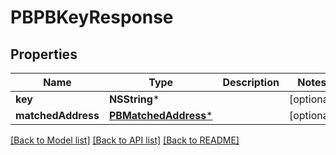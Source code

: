 # PBPBKeyResponse

## Properties
Name | Type | Description | Notes
------------ | ------------- | ------------- | -------------
**key** | **NSString*** |  | [optional] 
**matchedAddress** | [**PBMatchedAddress***](PBMatchedAddress.md) |  | [optional] 

[[Back to Model list]](../README.md#documentation-for-models) [[Back to API list]](../README.md#documentation-for-api-endpoints) [[Back to README]](../README.md)


